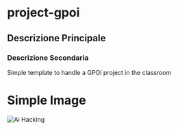 # project-gpoi
## Descrizione Principale
### Descrizione Secondaria
Simple template to handle a GPOI project in the classroom

# Simple Image
![Ai Hacking](https://doqvf81n9htmm.cloudfront.net/data/TommyHuang_147/0913/hacker.jpg)

